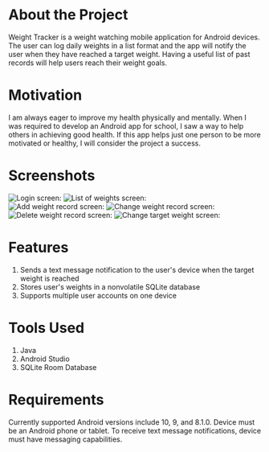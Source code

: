 # About the Project
Weight Tracker is a weight watching mobile application for Android
devices. The user can log daily weights in a list format and the app
will notify the user when they have reached a target weight. Having a
useful list of past records will help users reach their weight goals.

# Motivation
I am always eager to improve my health physically and mentally. When I
was required to develop an Android app for school, I saw a way to help
others in achieving good health. If this app helps just one person
to be more motivated or healthy, I will consider the project
a success.

# Screenshots
![Login screen:](Screenshots/Login.jpg)
![List of weights screen:](Screenshots/Weights.jpg)
<br/>
![Add weight record screen:](Screenshots/Add.jpg)
![Change weight record screen:](Screenshots/ChangeWeight.jpg)
<br/>
![Delete weight record screen:](Screenshots/Delete.jpg)
![Change target weight screen:](Screenshots/ChangeTarget.jpg)
<br/>

# Features
1. Sends a text message notification to the user's device when the
target weight is reached
2. Stores user's weights in a nonvolatile SQLite database
3. Supports multiple user accounts on one device

# Tools Used
1. Java
2. Android Studio
3. SQLite Room Database

# Requirements
Currently supported Android versions include 10, 9, and 8.1.0. Device
must be an Android phone or tablet. To receive text message
notifications, device must have messaging capabilities.
